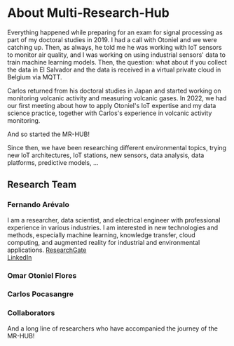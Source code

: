 # About Multi-Research-Hub

Everything happened while preparing for an exam for signal processing as part of my doctoral studies in 2019. I had a call with Otoniel 
and we were catching up. Then, as always, he told me he was working with IoT sensors to monitor air quality, and I was working on using industrial sensors' data to train machine learning models. Then, the question: what about if you collect the data in El Salvador and the data is received in a virtual private cloud in Belgium via MQTT. 

Carlos returned from his doctoral studies in Japan and started working on monitoring volcanic activity and measuring volcanic gases. In 2022, we had our first meeting about how to apply Otoniel's IoT expertise and my data science practice, together with Carlos's experience in volcanic activity monitoring.

And so started the MR-HUB! 

Since then, we have been researching different environmental topics, trying new IoT architectures, IoT stations, new sensors, data analysis, data platforms, predictive models, ...
## Research Team

### Fernando Arévalo
I am a researcher, data scientist, and electrical engineer with professional experience in various industries. I am interested in new technologies and methods, especially machine learning, knowledge transfer, cloud computing, and augmented reality for industrial and environmental applications.
[ResearchGate](https://www.researchgate.net/profile/Fernando-Arevalo-4)    
[LinkedIn](https://www.linkedin.com/in/fernando-ar%C3%A9valo-b4677938/)

### Omar Otoniel Flores


### Carlos Pocasangre


### Collaborators
And a long line of researchers who have accompanied the journey of the MR-HUB!